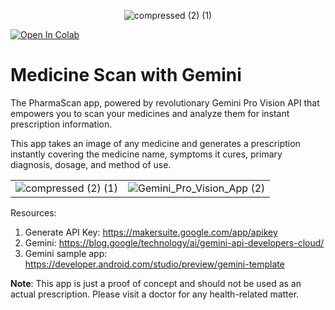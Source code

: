 <p align="center">
  <img src="https://github.com/NSTiwari/Medicine-Scan-with-Gemini/assets/25379502/c32cf999-28cc-4d49-91fa-7c9496a450a4" alt="compressed (2) (1)"/>
</p>

[![Open In Colab](https://colab.research.google.com/assets/colab-badge.svg)](https://colab.research.google.com/drive/1Vpg-3e7smzjkEo0I84zST_0cgoqpIJuT?usp=sharing)


# Medicine Scan with Gemini

The PharmaScan app, powered by revolutionary Gemini Pro Vision API that empowers you to scan your medicines and analyze them for instant prescription information.

This app takes an image of any medicine and generates a prescription instantly covering the medicine name, symptoms it cures, primary diagnosis, dosage, and method of use.

<p align="right">
  <table>
    <tr>
      <td><img src="https://github.com/NSTiwari/Medicine-Scan-with-Gemini/assets/25379502/a71f1e6d-0828-4b14-b3f2-545bf94cb4a8" alt="compressed (2) (1)"/></td>
      <td><img src="https://github.com/NSTiwari/Medicine-Scan-with-Gemini/assets/25379502/8a9686db-3c16-4850-aede-1d3c1822d509" alt="Gemini_Pro_Vision_App (2)"/></td>
    </tr>
  </table>
</p>

Resources:
1. Generate API Key: https://makersuite.google.com/app/apikey
2. Gemini: https://blog.google/technology/ai/gemini-api-developers-cloud/
3. Gemini sample app: https://developer.android.com/studio/preview/gemini-template


**Note**: This app is just a proof of concept and should not be used as an actual prescription. Please visit a doctor for any health-related matter.



